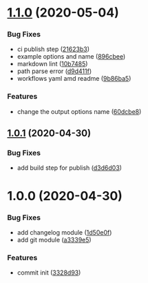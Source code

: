 # [1.1.0](https://github.com/anzai9/fetch-write-webpack-plugin/compare/v1.0.1...v1.1.0) (2020-05-04)


### Bug Fixes

* ci publish step ([21623b3](https://github.com/anzai9/fetch-write-webpack-plugin/commit/21623b335bb4c1cdc70e0dbd970a31ca9400cb4b))
* example options and name ([896cbee](https://github.com/anzai9/fetch-write-webpack-plugin/commit/896cbee1868f526dac61be777a9c672397eaa46e))
* markdown lint ([10b7485](https://github.com/anzai9/fetch-write-webpack-plugin/commit/10b74850569b45ab0c2eed2021dd54f2ab40af44))
* path parse error ([d9d411f](https://github.com/anzai9/fetch-write-webpack-plugin/commit/d9d411f1f671ff6bf565c36fed38ee95394554c3))
* workflows yaml amd readme ([9b86ba5](https://github.com/anzai9/fetch-write-webpack-plugin/commit/9b86ba52803b5fbfdd7abcc161f64e4aef88ccf8))


### Features

* change the output options name ([60dcbe8](https://github.com/anzai9/fetch-write-webpack-plugin/commit/60dcbe8087640f0ac95faf7382f3add394e7d9a6))

## [1.0.1](https://github.com/anzai9/fetch-write-webpack-plugin/compare/v1.0.0...v1.0.1) (2020-04-30)


### Bug Fixes

* add build step for publish ([d3d6d03](https://github.com/anzai9/fetch-write-webpack-plugin/commit/d3d6d03e53d68ebb6789eda6031623ab5c608b28))

# 1.0.0 (2020-04-30)


### Bug Fixes

* add changelog module ([1d50e0f](https://github.com/anzai9/fetch-write-webpack-plugin/commit/1d50e0fe0f65c6ebe8b947e8593b6ae1c1403246))
* add git module ([a3339e5](https://github.com/anzai9/fetch-write-webpack-plugin/commit/a3339e5b9e216a260e34ca5b1fd35c2720810cd6))


### Features

* commit init ([3328d93](https://github.com/anzai9/fetch-write-webpack-plugin/commit/3328d93ab5d974b35b1d1521b79ff119130838da))
